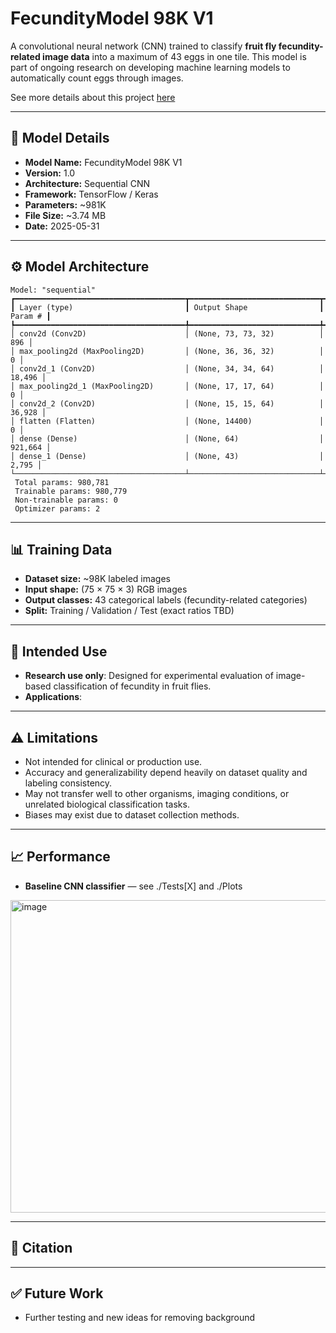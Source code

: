 # FecundityModel 98K V1

A convolutional neural network (CNN) trained to classify **fruit fly fecundity-related image data** into a maximum of 43 eggs in one tile. This model is part of ongoing research on developing machine learning models to automatically count eggs through images.

See more details about this project [here](https://drive.google.com/file/d/1tDlDDwiDEWAMkyRW2rBC2F8td4dDidTX/view)

---

## 📑 Model Details

* **Model Name:** FecundityModel 98K V1
* **Version:** 1.0
* **Architecture:** Sequential CNN
* **Framework:** TensorFlow / Keras
* **Parameters:** \~981K
* **File Size:** \~3.74 MB
* **Date:** 2025-05-31

---

## ⚙️ Model Architecture

```
Model: "sequential"
┏━━━━━━━━━━━━━━━━━━━━━━━━━━━━━━━━━━━━━━┳━━━━━━━━━━━━━━━━━━━━━━━━━━━━━┳━━━━━━━━━━━━━━━━━┓
┃ Layer (type)                         ┃ Output Shape                ┃         Param # ┃
┡━━━━━━━━━━━━━━━━━━━━━━━━━━━━━━━━━━━━━━╇━━━━━━━━━━━━━━━━━━━━━━━━━━━━━╇━━━━━━━━━━━━━━━━━┩
│ conv2d (Conv2D)                      │ (None, 73, 73, 32)          │             896 │
│ max_pooling2d (MaxPooling2D)         │ (None, 36, 36, 32)          │               0 │
│ conv2d_1 (Conv2D)                    │ (None, 34, 34, 64)          │          18,496 │
│ max_pooling2d_1 (MaxPooling2D)       │ (None, 17, 17, 64)          │               0 │
│ conv2d_2 (Conv2D)                    │ (None, 15, 15, 64)          │          36,928 │
│ flatten (Flatten)                    │ (None, 14400)               │               0 │
│ dense (Dense)                        │ (None, 64)                  │         921,664 │
│ dense_1 (Dense)                      │ (None, 43)                  │           2,795 │
└──────────────────────────────────────┴─────────────────────────────┴─────────────────┘
 Total params: 980,781
 Trainable params: 980,779
 Non-trainable params: 0
 Optimizer params: 2
```

---

## 📊 Training Data

* **Dataset size:** \~98K labeled images
* **Input shape:** (75 × 75 × 3) RGB images
* **Output classes:** 43 categorical labels (fecundity-related categories)
* **Split:** Training / Validation / Test (exact ratios TBD)

---

## 🚀 Intended Use

* **Research use only**: Designed for experimental evaluation of image-based classification of fecundity in fruit flies.
* **Applications**:

---

## ⚠️ Limitations

* Not intended for clinical or production use.
* Accuracy and generalizability depend heavily on dataset quality and labeling consistency.
* May not transfer well to other organisms, imaging conditions, or unrelated biological classification tasks.
* Biases may exist due to dataset collection methods.

---

## 📈 Performance

* **Baseline CNN classifier** — see ./Tests[X] and ./Plots

<img width="1200" height="500" alt="image" src="https://github.com/user-attachments/assets/54b07a9a-ff06-441c-bc7d-2e08229cbcc8" />

---

## 📌 Citation

---

## ✅ Future Work
* Further testing and new ideas for removing background

